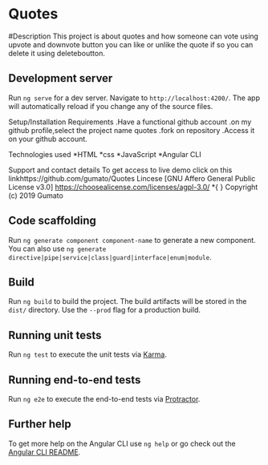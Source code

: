 # Quotes
#Description
This project is about quotes and how someone can vote using upvote  and downvote button you can like or unlike the quote if so you can delete it using deleteboutton.

## Development server

Run `ng serve` for a dev server. Navigate to `http://localhost:4200/`. The app will automatically reload if you change any of the source files.

Setup/Installation Requirements
.Have a functional github account
.on my github profile,select the project name quotes
.fork on repository
.Access it on your github account.

Technologies used
*HTML
*css
*JavaScript
*Angular CLI

Support and contact details
To get access to live demo click on this linkhttps://github.com/gumato/Quotes
Lincese
[GNU Affero General Public License v3.0] https://choosealicense.com/licenses/agpl-3.0/ *{ } Copyright (c) 2019 Gumato
## Code scaffolding

Run `ng generate component component-name` to generate a new component. You can also use `ng generate directive|pipe|service|class|guard|interface|enum|module`.

## Build

Run `ng build` to build the project. The build artifacts will be stored in the `dist/` directory. Use the `--prod` flag for a production build.

## Running unit tests

Run `ng test` to execute the unit tests via [Karma](https://karma-runner.github.io).

## Running end-to-end tests

Run `ng e2e` to execute the end-to-end tests via [Protractor](http://www.protractortest.org/).

## Further help

To get more help on the Angular CLI use `ng help` or go check out the [Angular CLI README](https://github.com/angular/angular-cli/blob/master/README.md).
